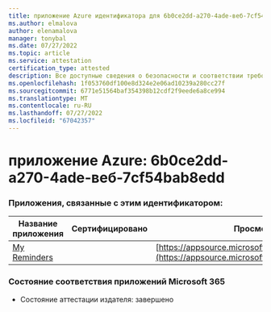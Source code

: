 ```yaml
---
title: приложение Azure идентификатора для 6b0ce2dd-a270-4ade-веб-7cf54bab8edd
ms.author: elmalova
author: elenamalova
manager: tonybal
ms.date: 07/27/2022
ms.topic: article
ms.service: attestation
certification_type: attested
description: Все доступные сведения о безопасности и соответствии требованиям для 6b0ce2dd-a270-4ade-веб-7cf54bab8edd.
ms.openlocfilehash: 1f053760df100e8d324e2e06ad10239a280cc27f
ms.sourcegitcommit: 6771e51564baf354398b12cdf2f9eede6a8ce994
ms.translationtype: MT
ms.contentlocale: ru-RU
ms.lasthandoff: 07/27/2022
ms.locfileid: "67042357"
---
```

# <a name="azure-app-id-6b0ce2dd-a270-4ade-babb-7cf54bab8edd"></a>приложение Azure: 6b0ce2dd-a270-4ade-веб-7cf54bab8edd


### <a name="apps-associated-with-this-id"></a>Приложения, связанные с этим идентификатором:
| **Название приложения** | **Сертифицировано** | **Просмотр в AppSource** |
|--------------|---------------|-----------------------|
| [My Reminders](../forward/WA200004342.md) |  | [https://appsource.microsoft.com/product/office/WA200004342](https://appsource.microsoft.com/product/office/WA200004342) |

### <a name="microsoft-365-app-compliance-status"></a>Состояние соответствия приложений Microsoft 365
- Состояние аттестации издателя: завершено

